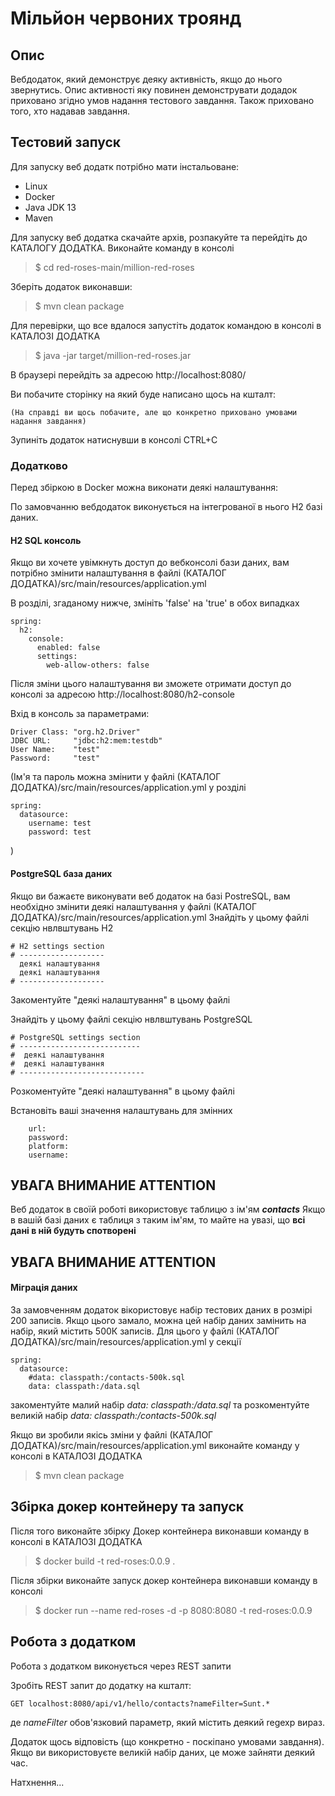 # Мільйон червоних троянд

## Опис

Вебдодаток, який демонструє деяку активність, якщо до нього звернутись. Опис активності яку повинен демонструвати додадок приховано згідно умов надання тестового завдання. Також приховано того, хто надавав завдання.

## Тестовий запуск

Для запуску веб додатк потрібно мати інстальоване:
* Linux
* Docker
* Java JDK 13
* Maven

Для запуску веб додатка скачайте архів, розпакуйте  та перейдіть до КАТАЛОГУ ДОДАТКА.
Виконайте команду в консолі
>$ cd red-roses-main/million-red-roses

Зберіть додаток виконавши:
>$ mvn clean package

Для перевірки, що все вдалося запустіть додаток командою в консолі в КАТАЛОЗІ ДОДАТКА
>$ java -jar target/million-red-roses.jar

В браузері перейдіть за адресою 
http://localhost:8080/

Ви побачите сторінку на який буде написано щось на кшталт:
```
(На справді ви щось побачите, але що конкретно приховано умовами надання завдання)
```

Зупиніть додаток натиснувши в консолі CTRL+C

### Додатково

Перед збіркою в Doсker можна виконати деякі налаштування:

По замовчанню вебдодаток виконується на інтегрованої в нього H2 базі даних.

#### H2 SQL консоль

Якщо ви хочете увімкнуть доступ до вебконсолі бази даних, вам потрібно змінити налаштування в файлі
(КАТАЛОГ ДОДАТКА)/src/main/resources/application.yml

В розділі, згаданому нижче, змініть 'false' на 'true' в обох випадках
```
spring:
  h2:
    console:
      enabled: false
      settings:
        web-allow-others: false
```

Після зміни цього налаштування ви зможете отримати доступ до консолі за адресою
http://localhost:8080/h2-console

Вхід в консоль за параметрами:
```
Driver Class: "org.h2.Driver"
JDBC URL:     "jdbc:h2:mem:testdb"
User Name:    "test"
Password:     "test"
```

(Ім'я та пароль можна змінити у файлі (КАТАЛОГ ДОДАТКА)/src/main/resources/application.yml у розділі
```
spring:
  datasource:
    username: test
    password: test
```
)

#### PostgreSQL база даних

Якщо ви бажаєте виконувати веб додаток на базі PostreSQL, вам необхідно змінити деякі налаштування у файлі (КАТАЛОГ ДОДАТКА)/src/main/resources/application.yml
Знайдіть у цьому файлі секцію нвлвштувань H2
```
# H2 settings section    
# -------------------
  деякі налаштування
  деякі налаштування
# -------------------
```
Закоментуйте "деякі налаштування" в цьому файлі

Знайдіть у цьому файлі секцію нвлвштувань PostgreSQL
```
# PostgreSQL settings section    
# ---------------------------
#  деякі налаштування
#  деякі налаштування
# ----------------------------    
```
Розкоментуйте "деякі налаштування" в цьому файлі

Встановіть ваші значення налаштувань для змінних
```
    url:
    password:
    platform:
    username:
```

## УВАГА ВНИМАНИЕ ATTENTION
Веб додаток в своїй роботі використовує таблицю з ім'ям *__contacts__*
Якщо в вашій базі даних є таблиця з таким ім'ям, то майте на увазі, що **всі дані в ній будуть спотворені**
## УВАГА ВНИМАНИЕ ATTENTION

#### Міграція даних
За замовченням додаток вікористовує набір тестових даних в розмірі 200 записів. Якщо цього замало, можна цей набір даних замінить на набір, який містить 500К записів. Для цього у файлі (КАТАЛОГ ДОДАТКА)/src/main/resources/application.yml у секції 
```
spring:
  datasource:
    #data: classpath:/contacts-500k.sql
    data: classpath:/data.sql
```
закоментуйте малий набір *data: classpath:/data.sql*
та розкоментуйте великій набір *data: classpath:/contacts-500k.sql*


Якщо ви зробили якісь зміни у файлі (КАТАЛОГ ДОДАТКА)/src/main/resources/application.yml
виконайте команду у консолі в КАТАЛОЗІ ДОДАТКА
>$ mvn clean package

## Збірка докер контейнеру та запуск

Після того виконайте збірку Докер контейнера виконавши команду в консолі в КАТАЛОЗІ ДОДАТКА
>$ docker build -t red-roses:0.0.9 .

Після збірки виконайте запуск докер контейнера виконавши команду в консолі
>$ docker run --name red-roses -d  -p 8080:8080 -t red-roses:0.0.9

## Робота з додатком

Робота з додатком виконується через REST запити

Зробіть REST запит до додатку на кшталт:
```
GET localhost:8080/api/v1/hello/contacts?nameFilter=Sunt.*
```
де *nameFilter* обов'язковий параметр, який містить деякий regexp вираз.

Додаток щось відповість (що конкретно - поскіпано умовами завдання).
Якщо ви використовуєте великій набір даних, це може зайняти деякий час.

Натхнення...




